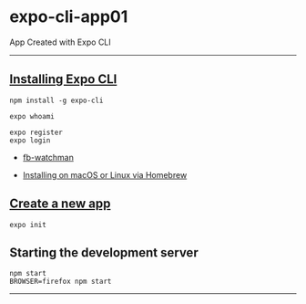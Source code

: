 # expo-cli-app01
App Created with Expo CLI 

-------------------------------

## [Installing Expo CLI](https://docs.expo.io/get-started/installation/)

``` 
npm install -g expo-cli

expo whoami

expo register
expo login

```

- [fb-watchman](https://www.npmjs.com/package/fb-watchman)

- [Installing on macOS or Linux via Homebrew](https://facebook.github.io/watchman/docs/install/#buildinstall)

## [Create a new app](https://docs.expo.io/get-started/create-a-new-app/)

```
expo init
```

## Starting the development server
```
npm start
BROWSER=firefox npm start
```


-------------------------------
